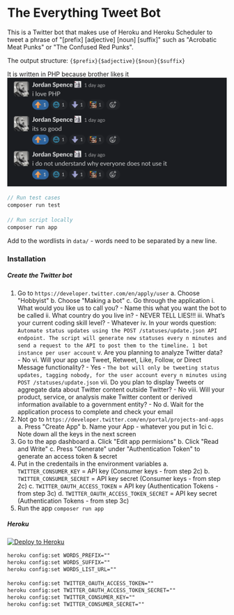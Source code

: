 # The Everything Tweet Bot

This is a Twitter bot that makes use of Heroku and Heroku Scheduler to tweet a phrase of "[prefix] [adjective] [noun] [suffix]" such as "Acrobatic Meat Punks" or "The Confused Red Punks".

The output structure: `{$prefix}{$adjective}{$noun}{$suffix}`

It is written in PHP because brother likes it
![/jordan.png](/jordan.png)

```php
// Run test cases
composer run test

// Run script locally
composer run app
```

Add to the wordlists in `data/` - words need to be separated by a new line.

### Installation

##### Create the Twitter bot

1. Go to `https://developer.twitter.com/en/apply/user`
    a. Choose "Hobbyist"
    b. Choose "Making a bot"
    c. Go through the application
        i. What would you like us to call you? - Name this what you want the bot to be called
        ii. What country do you live in? - NEVER TELL LIES!!!
        iii. What’s your current coding skill level? - Whatever
        iv. In your words question: `Automate status updates using the POST /statuses/update.json API endpoint. The script will generate new statuses every n minutes and send a request to the API to post them to the timeline. 1 bot instance per user account`
        v. Are you planning to analyze Twitter data? - No
        vi. Will your app use Tweet, Retweet, Like, Follow, or Direct Message functionality? - Yes - `The bot will only be tweeting status updates, tagging nobody, for the user account every n minutes using POST /statuses/update.json`
        vii. Do you plan to display Tweets or aggregate data about Twitter content outside Twitter? - No
        viii. Will your product, service, or analysis make Twitter content or derived information available to a government entity? - No
    d. Wait for the application process to complete and check your email
2. Not go to `https://developer.twitter.com/en/portal/projects-and-apps`
    a. Press "Create App"
    b. Name your App - whatever you put in 1ci
    c. Note down all the keys in the next screen
3. Go to the app dashboard
    a. Click "Edit app permisions"
    b. Click "Read and Write"
    c. Press "Generate" under "Authentication Token" to generate an access token & secret
4. Put in the credentails in the environment variables
    a. `TWITTER_CONSUMER_KEY` = API key (Consumer keys - from step 2c)
    b. `TWITTER_CONSUMER_SECRET` =  API key secret (Consumer keys - from step 2c)
    c. `TWITTER_OAUTH_ACCESS_TOKEN` = API key (Authentication Tokens - from step 3c)
    d. `TWITTER_OAUTH_ACCESS_TOKEN_SECRET` = API key secret (Authentication Tokens - from step 3c)
5. Run the app `composer run app`

##### Heroku

[![Deploy to Heroku](https://www.herokucdn.com/deploy/button.svg)](https://dashboard.heroku.com/new?template=https%3A%2F%2Fgithub.com%2F409H%2FTheEverthingTweetBot)

```
heroku config:set WORDS_PREFIX=""
heroku config:set WORDS_SUFFIX=""
heroku config:set WORDS_LIST_URL=""

heroku config:set TWITTER_OAUTH_ACCESS_TOKEN=""
heroku config:set TWITTER_OAUTH_ACCESS_TOKEN_SECRET=""
heroku config:set TWITTER_CONSUMER_KEY=""
heroku config:set TWITTER_CONSUMER_SECRET=""
```